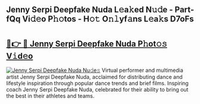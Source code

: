 ## Jenny Serpi Deepfake Nuda L𝚎a𝚔ed N𝚞𝚍e - Part-fQq Vi𝚍𝚎o P𝚑𝚘tos - H𝚘𝚝 O𝚗𝚕yf𝚊ns L𝚎a𝚔s D7oFs

# <h2><a href="http://kf9ho39.oniu.top/?m=Jenny+Serpi+Deepfake+Nuda">🔗👉 🔴 Jenny Serpi Deepfake Nuda P𝚑ot𝚘𝚜 V𝚒d𝚎o</a></h2>

[![Jenny Serpi Deepfake Nuda Nu𝚍e𝚜](https://i.imgur.com/0qMVB7G.gif)](http://kf9ho39.oniu.top/?m=Jenny+Serpi+Deepfake+Nuda)
Virtual performer and multimedia artist Jenny Serpi Deepfake Nuda, acclaimed for distributing dance and lifestyle inspiration through popular dance trends and brief films. Inspiring coach Jenny Serpi Deepfake Nuda, celebrated for their ability to bring out the best in their athletes and teams.  
